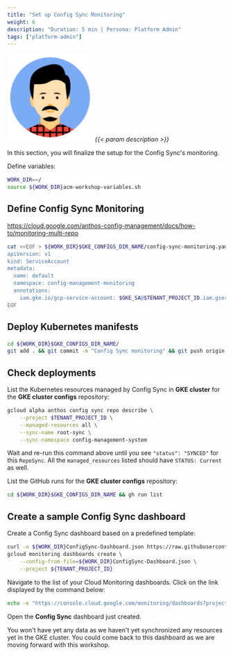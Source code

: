 ```yaml
---
title: "Set up Config Sync Monitoring"
weight: 6
description: "Duration: 5 min | Persona: Platform Admin"
tags: ["platform-admin"]
---
```

![Platform Admin](/images/platform-admin.png)
_{{< param description >}}_

In this section, you will finalize the setup for the Config Sync's monitoring.

Define variables:
```Bash
WORK_DIR=~/
source ${WORK_DIR}acm-workshop-variables.sh
```

## Define Config Sync Monitoring

https://cloud.google.com/anthos-config-management/docs/how-to/monitoring-multi-repo

```Bash
cat <<EOF > ${WORK_DIR}$GKE_CONFIGS_DIR_NAME/config-sync-monitoring.yaml
apiVersion: v1
kind: ServiceAccount
metadata:
  name: default
  namespace: config-management-monitoring
  annotations:
    iam.gke.io/gcp-service-account: $GKE_SA@$TENANT_PROJECT_ID.iam.gserviceaccount.com
EOF
```

## Deploy Kubernetes manifests

```Bash
cd ${WORK_DIR}$GKE_CONFIGS_DIR_NAME/
git add . && git commit -m "Config Sync monitoring" && git push origin main
```

## Check deployments

List the Kubernetes resources managed by Config Sync in **GKE cluster** for the **GKE cluster configs** repository:
```Bash
gcloud alpha anthos config sync repo describe \
    --project $TENANT_PROJECT_ID \
    --managed-resources all \
    --sync-name root-sync \
    --sync-namespace config-management-system
```
Wait and re-run this command above until you see `"status": "SYNCED"` for this `RepoSync`. All the `managed_resources` listed should have `STATUS: Current` as well.

List the GitHub runs for the **GKE cluster configs** repository:
```Bash
cd ${WORK_DIR}$GKE_CONFIGS_DIR_NAME && gh run list
```

## Create a sample Config Sync dashboard

Create a Config Sync dashboard based on a predefined template:
```Bash
curl -o ${WORK_DIR}ConfigSync-Dashboard.json https://raw.githubusercontent.com/GoogleCloudPlatform/monitoring-dashboard-samples/master/dashboards/anthos-config-management/ACM-ConfigSync.json
gcloud monitoring dashboards create \
    --config-from-file=${WORK_DIR}ConfigSync-Dashboard.json \
    --project ${TENANT_PROJECT_ID}
```

Navigate to the list of your Cloud Monitoring dashboards. Click on the link displayed by the command below:
```Bash
echo -e "https://console.cloud.google.com/monitoring/dashboards?project=${TENANT_PROJECT_ID}"
```

Open the **Config Sync** dashboard just created. 

You won't have yet any data as we haven't yet synchronized any resources yet in the GKE cluster. You could come back to this dashboard as we are moving forward with this workshop.